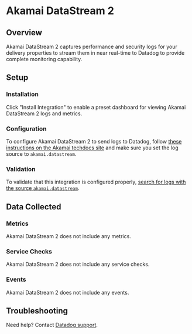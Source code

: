 # Akamai DataStream 2

## Overview

Akamai DataStream 2 captures performance and security logs for your delivery properties to stream them in near real-time to Datadog to provide complete monitoring capability.

## Setup

### Installation

Click "Install Integration" to enable a preset dashboard for viewing Akamai DataStream 2 logs and metrics.

### Configuration

To configure Akamai DataStream 2 to send logs to Datadog, follow [these instructions on the
Akamai techdocs site][2] and make sure you set the log source to `akamai.datastream`.

### Validation

To validate that this integration is configured properly, [search for logs with the source `akamai.datastream`][3].

## Data Collected

### Metrics

Akamai DataStream 2 does not include any metrics.

### Service Checks

Akamai DataStream 2 does not include any service checks.

### Events

Akamai DataStream 2 does not include any events.

## Troubleshooting

Need help? Contact [Datadog support][1].

[1]: https://docs.datadoghq.com/help/
[2]: https://techdocs.akamai.com/datastream2/docs/stream-datadog
[3]: /logs?query=source%3Aakamai.datastream
